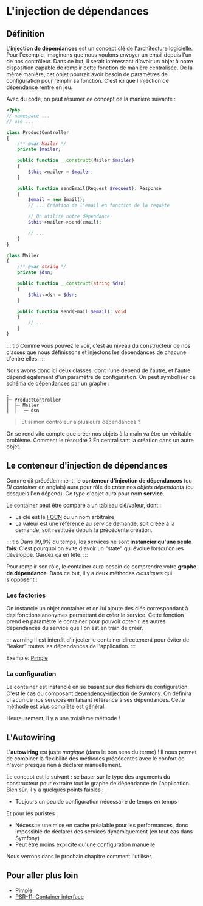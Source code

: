 # L'injection de dépendances

## Définition

L'**injection de dépendances** est un concept clé de l'architecture logicielle. Pour l'exemple, imaginons que nous voulons envoyer un email depuis l'un de nos contrôleur. Dans ce but, il serait intéressant d'avoir un objet à notre disposition capable de remplir cette fonction de manière centralisée. De la même manière, cet objet pourrait avoir besoin de paramètres de configuration pour remplir sa fonction. C'est ici que l'injection de dépendance rentre en jeu.

Avec du code, on peut résumer ce concept de la manière suivante :

``` php
<?php
// namespace ...
// use ...

class ProductController
{
    /** @var Mailer */
    private $mailer;

    public function __construct(Mailer $mailer)
    {
        $this->mailer = $mailer;
    }

    public function sendEmail(Request $request): Response
    {
        $email = new Email();
        // ... Création de l'email en fonction de la requête

        // On utilise notre dépendance
        $this->mailer->send(email);

        // ...
    }
}

class Mailer
{
    /** @var string */
    private $dsn;

    public function __construct(string $dsn)
    {
        $this->dsn = $dsn;
    }

    public function send(Email $email): void
    {
        // ...
    }
}

```

::: tip
Comme vous pouvez le voir, c'est au niveau du constructeur de nos classes que nous définissons et injectons les dépendances de chacune d'entre elles.
:::

Nous avons donc ici deux classes, dont l'une dépend de l'autre, et l'autre dépend également d'un paramètre de configuration. On peut symboliser ce schéma de dépendances par un graphe :

```
.
├─ ProductController
│  ├─ Mailer
│  │  ├─ dsn
```

> Et si mon contrôleur a plusieurs dépendances ?

On se rend vite compte que créer nos objets à la main va être un véritable problème. Comment le résoudre ? En centralisant la création dans un autre objet.

## Le conteneur d'injection de dépendances

Comme dit précédemment, le **conteneur d'injection de dépendances** (ou *DI container* en anglais) aura pour rôle de créer nos *objets dépendants* (ou desquels l'on dépend). Ce type d'objet aura pour nom **service**.

Le container peut être comparé a un tableau clé/valeur, dont :
- La clé est le [FQCN](/ressources/glossaire.md#fqcn) ou un nom arbitraire
- La valeur est une référence au service demandé, soit créée à la demande, soit restituée depuis la précédente création.

::: tip
Dans 99,9% du temps, les services ne sont **instancier qu'une seule fois**. C'est pourquoi on évite d'avoir un "state" qui évolue lorsqu'on les développe. Gardez ça en tête.
:::

Pour remplir son rôle, le container aura besoin de comprendre votre **graphe de dépendance**. Dans ce but, il y a deux méthodes *classiques* qui s'opposent :

### Les factories
On instancie un objet container et on lui ajoute des clés correspondant à des fonctions anonymes permettant de créer le service. Cette fonction prend en paramètre le container pour pouvoir obtenir les autres dépendances du service que l'on est en train de créer.

::: warning
Il est interdit d'injecter le container directement pour éviter de "leaker" toutes les dépendances de l'application.
:::

Exemple: [Pimple](https://github.com/silexphp/Pimple)

### La configuration
Le container est instancié en se basant sur des fichiers de configuration. C'est le cas du composant [dependency-injection](https://symfony.com/doc/current/components/dependency_injection.html) de Symfony.
On définira chacun de nos services en faisant référence à ses dépendances. Cette méthode est plus complète est général.

Heureusement, il y a une troisième méthode !

## L'Autowiring

L'**autowiring** est juste *magique* (dans le bon sens du terme) ! Il nous permet de combiner la flexibilité des méthodes précédentes avec le confort de n'avoir presque rien à déclarer manuellement.

Le concept est le suivant : se baser sur le type des arguments du constructeur pour extraire tout le graphe de dépendance de l'application. Bien sûr, il y a quelques points faibles :
- Toujours un peu de configuration nécessaire de temps en temps

Et pour les puristes :
- Nécessite une mise en cache préalable pour les performances, donc impossible de déclarer des services dynamiquement (en tout cas dans Symfony)
- Peut être moins explicite qu'une configuration manuelle

Nous verrons dans le prochain chapitre comment l'utiliser.

## Pour aller plus loin

- [Pimple](https://github.com/silexphp/Pimple)
- [PSR-11: Container interface](https://www.php-fig.org/psr/psr-11/)